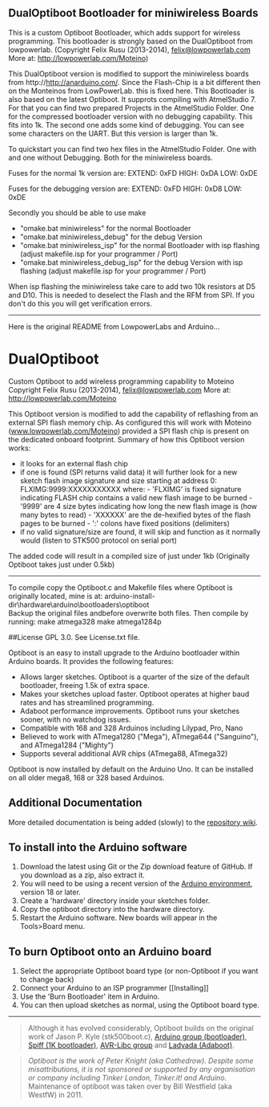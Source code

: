 ## DualOptiboot Bootloader for miniwireless Boards ##

This is a custom Optiboot Bootloader, which adds support for wireless programming.
This bootloader is strongly based on the DualOptiboot from lowpowerlab.
(Copyright Felix Rusu (2013-2014), felix@lowpowerlab.com
More at: http://lowpowerlab.com/Moteino)

This DualOptiboot version is modified to support the miniwireless boards from http://http://anarduino.com/.
Since the Flash-Chip is a bit different then on the Monteinos from LowPowerLab. this is fixed here.
This Bootloader is also based on the latest Optiboot.
It supprots compiling with AtmelStudio 7. For that you can find two prepared Projects in the AtmelStudio Folder.
One for the compressed bootloader version with no debugging capability. This fits into 1k.
The second one adds some kind of debugging. You can see some characters on the UART. But this version is larger than 1k.

To quickstart you can find two hex files in the AtmelStudio Folder. One with and one without Debugging. Both for the miniwireless boards.

Fuses for the normal 1k version are:
EXTEND: 0xFD
HIGH: 0xDA
LOW: 0xDE

Fuses for the debugging version are:
EXTEND: 0xFD
HIGH: 0xD8
LOW: 0xDE

Secondly you should be able to use make
- "omake.bat miniwireless" for the normal Bootloader
- "omake.bat miniwireless_debug" for the debug Version
- "omake.bat miniwireless_isp" for the normal Bootloader with isp flashing (adjust makefile.isp for your programmer / Port)
- "omake.bat miniwireless_debug_isp" for the debug Version with isp flashing (adjust makefile.isp for your programmer / Port)

When isp flashing the miniwireless take care to add two 10k resistors at D5 and D10. This is needed to deselect the Flash and the RFM from SPI. If you don't do this you will get verification errors.

-------------------------------------------------------------------------------------------------------------
Here is the original README from LowpowerLabs and Arduino...

DualOptiboot
============

Custom Optiboot to add wireless programming capability to Moteino
Copyright Felix Rusu (2013-2014), felix@lowpowerlab.com
More at: http://lowpowerlab.com/Moteino

This Optiboot version is modified to add the capability of reflashing 
from an external SPI flash memory chip. As configured this will work 
with Moteino (www.lowpowerlab.com/Moteino) provided a SPI flash chip
is present on the dedicated onboard footprint.
Summary of how this Optiboot version works:
- it looks for an external flash chip
- if one is found (SPI returns valid data) it will further look
  for a new sketch flash image signature and size
  starting at address 0:   FLXIMG:9999:XXXXXXXXXXX
  where: - 'FLXIMG' is fixed signature indicating FLASH chip
           contains a valid new flash image to be burned
         - '9999' are 4 size bytes indicating how long the
           new flash image is (how many bytes to read)
         - 'XXXXXX' are the de-hexified bytes of the flash 
           pages to be burned
         - ':' colons have fixed positions (delimiters)
- if no valid signature/size are found, it will skip and
  function as it normally would (listen to STK500 protocol on serial port)

The added code will result in a compiled size of just under 1kb
(Originally Optiboot takes just under 0.5kb)

-------------------------------------------------------------------------------------------------------------

To compile copy the Optiboot.c and Makefile files where Optiboot is originally located, mine is at:
arduino-install-dir\hardware\arduino\bootloaders\optiboot\
Backup the original files andbefore overwrite both files.
Then compile by running:
make atmega328
make atmega1284p

##License
GPL 3.0. See License.txt file.

Optiboot is an easy to install upgrade to the Arduino bootloader within Arduino boards. It provides the following features:

  * Allows larger sketches. Optiboot is a quarter of the size of the default bootloader, freeing 1.5k of extra space.
  * Makes your sketches upload faster. Optiboot operates at higher baud rates and has streamlined programming.
  * Adaboot performance improvements. Optiboot runs your sketches sooner, with no watchdog issues.
  * Compatible with 168 and 328 Arduinos including Lilypad, Pro, Nano
  * Believed to work with ATmega1280 ("Mega"), ATmega644 ("Sanguino"), and ATmega1284 ("Mighty")
  * Supports several additional AVR chips (ATmega88, ATmega32)

Optiboot is now installed by default on the Arduino Uno. It can be installed on all older mega8, 168 or 328 based Arduinos.

## Additional Documentation
More detailed documentation is being added (slowly) to the [repository wiki](https://github.com/Optiboot/optiboot/wiki).

## To install into the Arduino software ##
  1. Download the latest using Git or the Zip download feature of GitHub.  If you download as a zip, also extract it.
  1. You will need to be using a recent version of the [Arduino environment](http://arduino.cc), version 18 or later.
  1. Create a 'hardware' directory inside your sketches folder.
  1. Copy the optiboot directory into the hardware directory.
  1. Restart the Arduino software. New boards will appear in the Tools>Board menu.

## To burn Optiboot onto an Arduino board ##
  1. Select the appropriate Optiboot board type (or non-Optiboot if you want to change back)
  1. Connect your Arduino to an ISP programmer [[Installing]]
  1. Use the 'Burn Bootloader' item in Arduino.
  1. You can then upload sketches as normal, using the Optiboot board type.

----

> Although it has evolved considerably, Optiboot builds on the original work of Jason P. Kyle (stk500boot.c), [Arduino group (bootloader)](http://arduino.cc), [Spiff (1K bootloader)](http://spiffie.org/know/arduino_1k_bootloader/bootloader.shtml), [AVR-Libc group](http://nongnu.org/avr-libc) and [Ladyada (Adaboot)](http://www.ladyada.net/library/arduino/bootloader.html).

> _Optiboot is the work of Peter Knight (aka Cathedrow). Despite some misattributions, it is not sponsored or supported by any organisation or company including Tinker London, Tinker.it! and Arduino._  
> Maintenance of optiboot was taken over by Bill Westfield (aka WestfW) in 2011.
